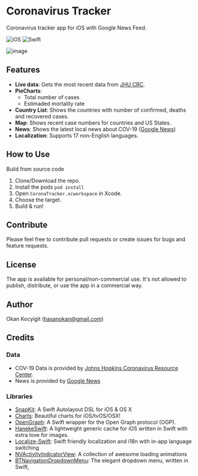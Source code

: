 # Coronavirus Tracker
Coronavirus tracker app for iOS with Google News Feed.

![iOS](https://img.shields.io/badge/iOS-10%20-blue)
![Swift](https://img.shields.io/badge/Swift-5-orange?logo=Swift&logoColor=white)

![image](https://user-images.githubusercontent.com/16730661/77860923-90117200-721a-11ea-87bb-91012a2a99d6.png)

## Features
* __Live data__: Gets the most recent data from [JHU CRC](https://coronavirus.jhu.edu/map.html).
* __PieCharts__:
   * Total number of cases
   * Estimaded mortality rate
* __Country List__: Shows the countries with number of confirmed, deaths and recovered cases.
* __Map__: Shows recent case numbers for countries and US States.
* __News__: Shows the latest local news about COV-19 ([Google News](https://news.google.com/))
* __Localization__: Supports 17 non-English languages.

## How to Use
Build from source code
1. Clone/Download the repo.
2. Install the pods `pod install`
2. Open `CoronaTracker.xcworkspace` in Xcode.
3. Choose the target.
4. Build & run!

## Contribute
Please feel free to contribute pull requests or create issues for bugs and feature requests.

## License
The app is available for personal/non-commercial use. It's not allowed to publish, distribute, or use the app in a commercial way.

## Author
Okan Kocyigit (hasanokan@gmail.com)

## Credits
### Data
 * COV-19 Data is provided by [Johns Hopkins Coronavirus Resource Center](https://coronavirus.jhu.edu).
 * News is provided by [Google News](https://news.google.com/)

### Libraries
* [SnapKit](https://github.com/SnapKit/SnapKit): A Swift Autolayout DSL for iOS & OS X
* [Charts](https://github.com/danielgindi/Charts): Beautiful charts for iOS/tvOS/OSX!
* [OpenGraph](https://github.com/satoshi-takano/OpenGraph): A Swift wrapper for the Open Graph protocol (OGP).
* [HanekeSwift](https://github.com/Haneke/HanekeSwift): A lightweight generic cache for iOS written in Swift with extra love for images.
* [Localize-Swift](BTNavigationDropdownMenu): Swift friendly localization and i18n with in-app language switching
* [NVActivityIndicatorView](https://github.com/ninjaprox/NVActivityIndicatorView): A collection of awesome loading animations
* [BTNavigationDropdownMenu](https://github.com/PhamBaTho/BTNavigationDropdownMenu): The elegant dropdown menu, written in Swift,